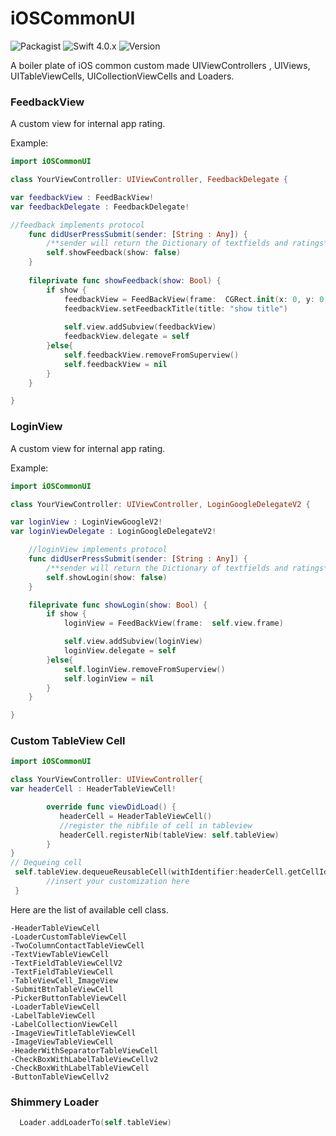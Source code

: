 # iOSCommonUI 
![Packagist](https://img.shields.io/packagist/l/doctrine/orm.svg)
![Swift 4.0.x](https://img.shields.io/badge/Swift-4.0.x-orange.svg) 
![Version](https://img.shields.io/badge/Version-1.0-green.svg)

A boiler plate of iOS common custom made UIViewControllers , UIViews, UITableViewCells, UICollectionViewCells and Loaders. 

### FeedbackView
A custom view for internal app rating.

Example:
```swift
import iOSCommonUI

class YourViewController: UIViewController, FeedbackDelegate {

var feedbackView : FeedBackView!
var feedbackDelegate : FeedbackDelegate!

//feedback implements protocol
    func didUserPressSubmit(sender: [String : Any]) {
        /**sender will return the Dictionary of textfields and ratings**/ 
        self.showFeedback(show: false)
    }
 
    fileprivate func showFeedback(show: Bool) {
        if show {
            feedbackView = FeedBackView(frame:  CGRect.init(x: 0, y: 0, width: self.view.frame.width, height: 560))
            feedbackView.setFeedbackTitle(title: "show title")
 
            self.view.addSubview(feedbackView)
            feedbackView.delegate = self
        }else{
            self.feedbackView.removeFromSuperview()
            self.feedbackView = nil
        }
    }

}
```

### LoginView
A custom view for internal app rating.

Example:
```swift
import iOSCommonUI

class YourViewController: UIViewController, LoginGoogleDelegateV2 {

var loginView : LoginViewGoogleV2!
var loginViewDelegate : LoginGoogleDelegateV2!

    //loginView implements protocol
    func didUserPressSubmit(sender: [String : Any]) {
        /**sender will return the Dictionary of textfields and ratings**/
        self.showLogin(show: false)
    }

    fileprivate func showLogin(show: Bool) {
        if show {
            loginView = FeedBackView(frame:  self.view.frame)

            self.view.addSubview(loginView)
            loginView.delegate = self
        }else{
            self.loginView.removeFromSuperview()
            self.loginView = nil
        }
    }

}
```


### Custom TableView Cell
```swift
import iOSCommonUI

class YourViewController: UIViewController{
var headerCell : HeaderTableViewCell!

        override func viewDidLoad() {
           headerCell = HeaderTableViewCell()
           //register the nibfile of cell in tableview
           headerCell.registerNib(tableView: self.tableView)
        }
}
// Dequeing cell 
 self.tableView.dequeueReusableCell(withIdentifier:headerCell.getCellId()) as? HeaderTableViewCell {
        //insert your customization here
 }


```
Here are the list of available cell class.

    -HeaderTableViewCell
    -LoaderCustomTableViewCell
    -TwoColumnContactTableViewCell
    -TextViewTableViewCell
    -TextFieldTableViewCellV2
    -TextFieldTableViewCell
    -TableViewCell_ImageView
    -SubmitBtnTableViewCell
    -PickerButtonTableViewCell
    -LoaderTableViewCell
    -LabelTableViewCell
    -LabelCollectionViewCell
    -ImageViewTitleTableViewCell
    -ImageViewTableViewCell
    -HeaderWithSeparatorTableViewCell
    -CheckBoxWithLabelTableViewCellv2
    -CheckBoxWithLabelTableViewCell
    -ButtonTableViewCellv2


### Shimmery Loader

```swift
  Loader.addLoaderTo(self.tableView)
```


